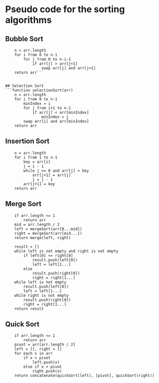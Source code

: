 # Pseudo code for the sorting algorithms


## Bubble Sort
```function bubbleSort(arr)
    n = arr.length
    for i from 0 to n-1
        for j from 0 to n-i-1
            if arr[j] > arr[j+1]
                swap arr[j] and arr[j+1]
    return arr```


## Selection Sort
```function selectionSort(arr)
    n = arr.length
    for i from 0 to n-1
        minIndex = i
        for j from i+1 to n-1
            if arr[j] < arr[minIndex]
                minIndex = j
        swap arr[i] and arr[minIndex]
    return arr
```


## Insertion Sort
```function insertionSort(arr)
    n = arr.length
    for i from 1 to n-1
        key = arr[i]
        j = i - 1
        while j >= 0 and arr[j] > key
            arr[j+1] = arr[j]
            j = j - 1
        arr[j+1] = key
    return arr
```


## Merge Sort
```function mergeSort(arr)
    if arr.length <= 1
        return arr
    mid = arr.length / 2
    left = mergeSort(arr[0...mid])
    right = mergeSort(arr[mid...])
    return merge(left, right)
```

```function merge(left, right)
    result = []
    while left is not empty and right is not empty
        if left[0] <= right[0]
            result.push(left[0])
            left = left[1...]
        else
            result.push(right[0])
            right = right[1...]
    while left is not empty
        result.push(left[0])
        left = left[1...]
    while right is not empty
        result.push(right[0])
        right = right[1...]
    return result
```


## Quick Sort
```function quickSort(arr)
    if arr.length <= 1
        return arr
    pivot = arr[arr.length / 2]
    left = [], right = []
    for each x in arr
        if x < pivot
            left.push(x)
        else if x > pivot
            right.push(x)
    return concatenate(quickSort(left), [pivot], quickSort(right))
```

